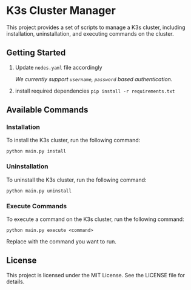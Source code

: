 # K3s Cluster Manager

This project provides a set of scripts to manage a K3s cluster, including installation, uninstallation, and executing commands on the cluster.

## Getting Started
1. Update `nodes.yaml` file accordingly
    
    *We currently support `username`, `password` based authentication.*

1. install required dependencies `pip install -r requirements.txt`

## Available Commands

### Installation
To install the K3s cluster, run the following command:

`python main.py install`

### Uninstallation
To uninstall the K3s cluster, run the following command:

`python main.py uninstall`

### Execute Commands
To execute a command on the K3s cluster, run the following command:

`python main.py execute <command>`

Replace <command> with the command you want to run.

## License
This project is licensed under the MIT License. See the LICENSE file for details.